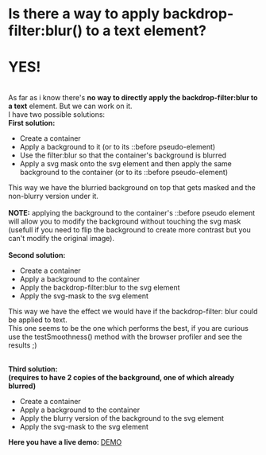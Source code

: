 <h1>Is there a way to apply backdrop-filter:blur() to a text element?</h1>
<h1>YES!</h1><br>
As far as i know there's <strong>no way to directly apply the backdrop-filter:blur to a text</strong> element. But we can work on it.<br> 
I have two possible solutions: <br>
<strong>First solution:</strong><br>
<ul>
  <li>Create a container</li>
  <li>Apply a background to it (or to its ::before pseudo-element)</li>
  <li>Use the filter:blur so that the container's background is blurred</li>
  <li>Apply a svg mask onto the svg element and then apply the same background to the container (or to its ::before pseudo-element)</li>
</ul>
This way we have the blurried background on top that gets masked and the non-blurry version under it.<br><br>
<strong>NOTE:</strong> applying the background to the container's ::before pseudo element will allow you to modify the background  without touching the svg mask (usefull if you need to flip the background to create more contrast but you can't modify the original image).<br><br>
<strong>Second solution:</strong><br>
<ul>
  <li>Create a container</li>
  <li>Apply a background to the container</li>
  <li>Apply the backdrop-filter:blur to the svg element</li>
  <li>Apply the svg-mask to the svg element</li>
</ul>
This way we have the effect we would have if the backdrop-filter: blur could be applied to text.<br>
This one seems to be the one which performs the best, if you are curious use the testSmoothness() method with the browser profiler and see the results ;)<br><br>

<strong>Third solution:</strong><br>
<strong>(requires to have 2 copies of the background, one of which already blurred)</strong>
<ul>
  <li>Create a container</li>
  <li>Apply a background to the container</li>
  <li>Apply the blurry version of the background to the svg element</li>
  <li>Apply the svg-mask to the svg element</li>
</ul>
<strong>Here you have a live demo: </strong><a href = "https://cristiandavideconte.github.io/applyBackdropFilterBlurToText"/>DEMO</a>
